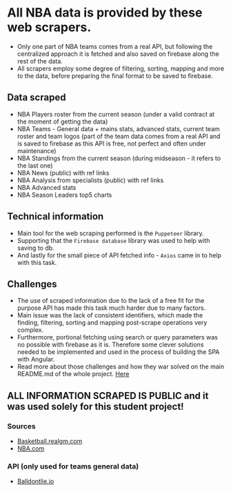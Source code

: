 # All NBA data is provided by these web scrapers. 
- Only one part of NBA teams comes from a real API, but following the centralized approach it is fetched and also saved on firebase along the rest of the data. 
- All scrapers employ some degree of filtering, sorting, mapping and more to the data, before preparing the final format to be saved to firebase.

## Data scraped
- NBA Players roster from the current season (under a valid contract at the moment of getting the data)
- NBA Teams - General data + mains stats, advanced stats, current team roster and team logos (part of the team data comes from a real API and is saved to firebase as this API is free, not perfect and often under maintenance)
- NBA Standings from the current season (during midseason - it refers to the last one)
- NBA News (public) with ref links
- NBA Analysis from specialists (public) with ref links
- NBA Advanced stats
- NBA Season Leaders top5 charts 

## Technical information
- Main tool for the web scraping performed is the `Puppeteer` library.
- Supporting that the `Firebase database` library was used to help with saving to db.
- And lastly for the small piece of API fetched info - `Axios` came in to help with this task.

## Challenges 
- The use of scraped information due to the lack of a free fit for the purpose API has made this task much harder due to many factors.
- Main issue was the lack of consistent identifiers, which made the finding, filtering, sorting and mapping post-scrape operations very complex. 
- Furthermore, portional fetching using search or query parameters was no possible with firebase as it is. Therefore some clever solutions needed to be implemented and used in the process of building the SPA with Angular.
- Read more about those challenges and how they war solved on the main README.md of the whole project. [Here](https://github.com/mirokrastanov/NBA-Dashboard)

## ALL INFORMATION SCRAPED IS PUBLIC and it was used solely for this student project! 
### Sources
- [Basketball.realgm.com](https://basketball.realgm.com/)
- [NBA.com](https://www.nba.com/)

### API (only used for teams general data)
- [Balldontlie.io](https://www.balldontlie.io/home.html#introduction)
